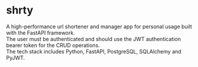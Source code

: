 # shrty
A high-performance url shortener and manager app for personal usage built with the FastAPI framework. \
The user must be authenticated and should use the JWT authentication bearer token for the CRUD operations. \
The tech stack includes Python, FastAPI, PostgreSQL, SQLAlchemy and PyJWT.
